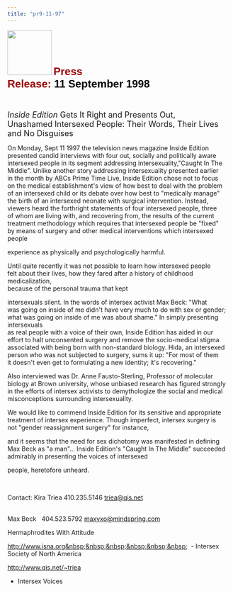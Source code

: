 ```yaml
---
title: "pr9-11-97"
---
```


  
<IMG SRC="/img/logo100.gif" HEIGHT="101" WIDTH="100" /> **<FONT FACE="Arial,Helvetica"><FONT SIZE="+2"><FONT COLOR="#990000">Press<br />Release: </FONT><FONT COLOR="#000000">11 September 1998</FONT></FONT></FONT>**  
  
  
&nbsp;  
  


<FONT SIZE="+1"><I>Inside Edition</I> Gets It Right and Presents Out,<br />Unashamed Intersexed People: Their Words, Their Lives and No Disguises</FONT>  
  


On Monday, Sept 11 1997 the television news magazine Inside Edition  
presented candid interviews with four out, socially and politically aware  
intersexed people in its segment addressing intersexuality,"Caught In The  
Middle". Unlike another story addressing intersexuality presented earlier  
in the month by ABCs Prime Time Live, Inside Edition chose not to focus  
on the medical establishment's view of how best to deal with the problem  
of an intersexed child or its debate over how best to "medically manage"  
the birth of an intersexed neonate with surgical intervention. Instead,  
viewers heard the forthright statements of four intersexed people, three  
of whom are living with, and recovering from, the results of the current  
treatment methodology which requires that intersexed people be "fixed"  
by means of surgery and other medical interventions which intersexed people  
  
experience as physically and psychologically harmful.  
  


Until quite recently it was not possible to learn how intersexed people  
felt about their lives, how they fared after a history of childhood medicalization,  
because of the personal trauma that kept  
  
intersexuals silent. In the words of intersex activist Max Beck: "What  
was going on inside of me didn't have very much to do with sex or gender;  
what was going on inside of me was about shame." In simply presenting intersexuals  
as real people with a voice of their own, Inside Edition has aided in our  
effort to halt unconsented surgery and remove the socio-medical stigma  
associated with being born with non-standard biology. Hida, an intersexed  
person who was not subjected to surgery, sums it up: "For most of them  
it doesn't even get to formulating a new identity; it's recovering."  
  


Also interviewed was Dr. Anne Fausto-Sterling, Professor of molecular  
biology at Brown university, whose unbiased research has figured strongly  
in the efforts of intersex activists to demythologize the social and medical  
misconceptions surrounding intersexuality.  
  


We would like to commend Inside Edition for its sensitive and appropriate  
treatment of intersex experience. Though imperfect, intersex surgery is  
not "gender reassignment surgery" for instance,  
  
and it seems that the need for sex dichotomy was manifested in defining  
Max Beck as "a man"... Inside Edition's "Caught In The Middle" succeeded  
admirably in presenting the voices of intersexed  
  
people, heretofore unheard.  
  
&nbsp;  
  


Contact: Kira Triea 410.235.5146 triea@qis.net  
  
&nbsp;&nbsp;&nbsp;&nbsp;&nbsp;&nbsp;&nbsp;&nbsp;&nbsp;&nbsp;&nbsp;&nbsp;  
Max Beck&nbsp;&nbsp; 404.523.5792 maxyxo@mindspring.com  
  


Hermaphrodites With Attitude  
  
http://www.isna.org&nbsp;&nbsp;&nbsp;&nbsp;&nbsp;&nbsp;&nbsp; - Intersex  
Society of North America  
  
<A HREF="http://www.qis.net/~triea/">http://www.qis.net/~triea</A>&nbsp;  
- Intersex Voices  
  
&nbsp;  
  
&nbsp;  
  
&nbsp;  
  
&nbsp;